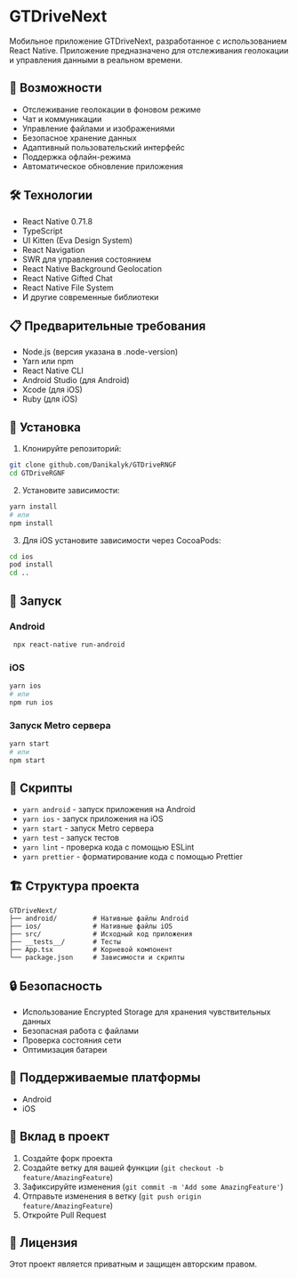 # GTDriveNext

Мобильное приложение GTDriveNext, разработанное с использованием React Native. Приложение предназначено для отслеживания геолокации и управления данными в реальном времени.

## 🚀 Возможности

- Отслеживание геолокации в фоновом режиме
- Чат и коммуникации
- Управление файлами и изображениями
- Безопасное хранение данных
- Адаптивный пользовательский интерфейс
- Поддержка офлайн-режима
- Автоматическое обновление приложения

## 🛠 Технологии

- React Native 0.71.8
- TypeScript
- UI Kitten (Eva Design System)
- React Navigation
- SWR для управления состоянием
- React Native Background Geolocation
- React Native Gifted Chat
- React Native File System
- И другие современные библиотеки

## 📋 Предварительные требования

- Node.js (версия указана в .node-version)
- Yarn или npm
- React Native CLI
- Android Studio (для Android)
- Xcode (для iOS)
- Ruby (для iOS)

## 🔧 Установка

1. Клонируйте репозиторий:
```bash
git clone github.com/Danikalyk/GTDriveRNGF
cd GTDriveRGNF
```

2. Установите зависимости:
```bash
yarn install
# или
npm install
```

3. Для iOS установите зависимости через CocoaPods:
```bash
cd ios
pod install
cd ..
```

## 🚀 Запуск

### Android
```bash
 npx react-native run-android
```

### iOS
```bash
yarn ios
# или
npm run ios
```

### Запуск Metro сервера
```bash
yarn start
# или
npm start
```

## 📝 Скрипты

- `yarn android` - запуск приложения на Android
- `yarn ios` - запуск приложения на iOS
- `yarn start` - запуск Metro сервера
- `yarn test` - запуск тестов
- `yarn lint` - проверка кода с помощью ESLint
- `yarn prettier` - форматирование кода с помощью Prettier

## 🏗 Структура проекта

```
GTDriveNext/
├── android/         # Нативные файлы Android
├── ios/             # Нативные файлы iOS
├── src/             # Исходный код приложения
├── __tests__/       # Тесты
├── App.tsx          # Корневой компонент
└── package.json     # Зависимости и скрипты
```

## 🔒 Безопасность

- Использование Encrypted Storage для хранения чувствительных данных
- Безопасная работа с файлами
- Проверка состояния сети
- Оптимизация батареи

## 📱 Поддерживаемые платформы

- Android
- iOS

## 🤝 Вклад в проект

1. Создайте форк проекта
2. Создайте ветку для вашей функции (`git checkout -b feature/AmazingFeature`)
3. Зафиксируйте изменения (`git commit -m 'Add some AmazingFeature'`)
4. Отправьте изменения в ветку (`git push origin feature/AmazingFeature`)
5. Откройте Pull Request

## 📄 Лицензия

Этот проект является приватным и защищен авторским правом.
